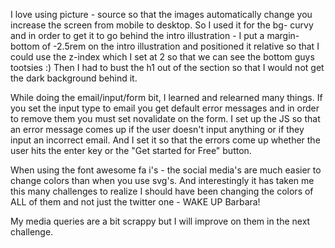 I love using picture - source so that the images automatically change you increase the screen from mobile to desktop. So I used it for the bg- curvy and in order to get it to go behind the intro illustration - I put a margin-bottom of -2.5rem on the intro illustration and positioned it relative so that I could use the z-index which I set at 2 so that we can see the bottom guys tootsies :) Then I had to bust the h1 out of the section so that I would not get the dark background behind it.

While doing the email/input/form bit, I learned and relearned many things. If you set the input type to email you get default error messages and in order to remove them you must set novalidate on the form. I set up the JS so that an error message comes up if the user doesn't input anything or if they input an incorrect email. And I set it so that the errors come up whether the user hits the enter key or the "Get started for Free" button.

When using the font awesome fa i's - the social media's are much easier to change colors than when you use svg's. And interestingly it has taken me this many challenges to realize I should have been changing the colors of ALL of them and not just the twitter one - WAKE UP Barbara!

My media queries are a bit scrappy but I will improve on them in the next challenge.
